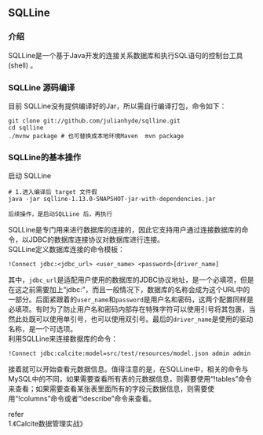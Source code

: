 ## SQLLine 

### 介绍 
SQLLine是一个基于Java开发的连接关系数据库和执行SQL语句的控制台工具(shell) 。   

### SQLLine 源码编译    
目前 SQLLine没有提供编译好的Jar，所以需自行编译打包，命令如下： 
```shell
git clone git://github.com/julianhyde/sqlline.git
cd sqlline
./mvnw package # 也可替换成本地环境Maven  mvn package
``` 

### SQLLine的基本操作   

启动 SQLLine      
```shell
# 1.进入编译后 target 文件假    
java -jar sqlline-1.13.0-SNAPSHOT-jar-with-dependencies.jar 
```

`后续操作，是启动SQLLine 后，再执行`    

SQLLine是专门用来进行数据库的连接的，因此它支持用户通过连接数据库的命令，以JDBC的数据库连接协议对数据库进行连接。   
SQLLine定义数据库连接的命令模板： 
```
!Connect jdbc:<jdbc_url> <user_name> <password>[driver_name]
```
其中，`jdbc_url`是适配用户使用的数据库的JDBC协议地址，是一个必填项，但是在这之前需要加上“jdbc:”，而且一般情况下，数据库的名称会成为这个URL中的一部分。后面紧跟着的`user_name`和`password`是用户名和密码，这两个配置同样是必填项。有时为了防止用户名和密码内部存在特殊字符可以使用引号将其包裹，当然此处既可以使用单引号，也可以使用双引号。最后的`driver_name`是使用的驱动名称，是一个可选项。           
利用SQLLine来连接数据库的命令： 
```
!Connect jdbc:calcite:model=src/test/resources/model.json admin admin   
```     
接着就可以开始查看元数据信息。值得注意的是，在SQLLine中，相关的命令与MySQL中的不同，如果需要查看所有表的元数据信息，则需要使用“!tables”命令来查看；如果需要查看某张表里面所有的字段元数据信息，则需要使用“!columns”命令或者“!describe”命令来查看。  


refer   
1.《Calcite数据管理实战》   
